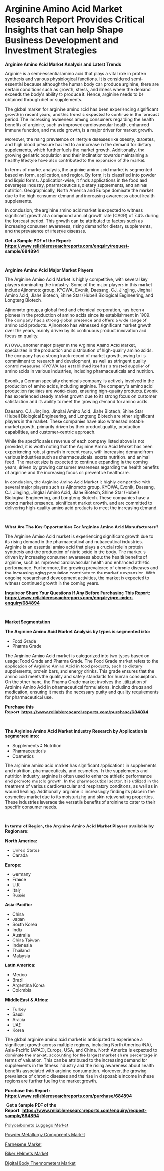 <p><h1>Arginine Amino Acid Market Research Report Provides Critical Insights that can help Shape Business Development and Investment Strategies</h1></p><p><strong>Arginine Amino Acid Market Analysis and Latest Trends</strong></p>
<p><p>Arginine is a semi-essential amino acid that plays a vital role in protein synthesis and various physiological functions. It is considered semi-essential because although the human body can produce arginine, there are certain conditions such as growth, stress, and illness where the demand exceeds the body's ability to produce it. Hence, arginine needs to be obtained through diet or supplements.</p><p>The global market for arginine amino acid has been experiencing significant growth in recent years, and this trend is expected to continue in the forecast period. The increasing awareness among consumers regarding the health benefits of arginine, such as improved cardiovascular health, enhanced immune function, and muscle growth, is a major driver for market growth.</p><p>Moreover, the rising prevalence of lifestyle diseases like obesity, diabetes, and high blood pressure has led to an increase in the demand for dietary supplements, which further fuels the market growth. Additionally, the growing geriatric population and their inclination towards maintaining a healthy lifestyle have also contributed to the expansion of the market.</p><p>In terms of market analysis, the arginine amino acid market is segmented based on form, application, and region. By form, it is classified into powder and liquid forms. Application-wise, it finds applications in the food and beverages industry, pharmaceuticals, dietary supplements, and animal nutrition. Geographically, North America and Europe dominate the market due to the high consumer demand and increasing awareness about health supplements.</p><p>In conclusion, the arginine amino acid market is expected to witness significant growth at a compound annual growth rate (CAGR) of 7.4% during the forecast period. This growth can be attributed to factors such as increasing consumer awareness, rising demand for dietary supplements, and the prevalence of lifestyle diseases.</p></p>
<p><strong>Get a Sample PDF of the Report:&nbsp; <a href="https://www.reliableresearchreports.com/enquiry/request-sample/684894">https://www.reliableresearchreports.com/enquiry/request-sample/684894</a></strong></p>
<p>&nbsp;</p>
<p><strong>Arginine Amino Acid Major Market Players</strong></p>
<p><p>The Arginine Amino Acid Market is highly competitive, with several key players dominating the industry. Some of the major players in this market include Ajinomoto group, KYOWA, Evonik, Daesang, CJ, Jingjing, Jinghai Amino Acid, Jiahe Biotech, Shine Star (Hubei) Biological Engineering, and Longteng Biotech.</p><p>Ajinomoto group, a global food and chemical corporation, has been a pioneer in the production of amino acids since its establishment in 1909. The company has a strong global presence and offers a wide range of amino acid products. Ajinomoto has witnessed significant market growth over the years, mainly driven by its continuous product innovation and focus on quality.</p><p>KYOWA, another major player in the Arginine Amino Acid Market, specializes in the production and distribution of high-quality amino acids. The company has a strong track record of market growth, owing to its commitment to research and development, as well as stringent quality control measures. KYOWA has established itself as a trusted supplier of amino acids in various industries, including pharmaceuticals and nutrition.</p><p>Evonik, a German specialty chemicals company, is actively involved in the production of amino acids, including arginine. The company's amino acid production facilities are world-class, ensuring high-quality products. Evonik has experienced steady market growth due to its strong focus on customer satisfaction and its ability to meet the growing demand for amino acids.</p><p>Daesang, CJ, Jingjing, Jinghai Amino Acid, Jiahe Biotech, Shine Star (Hubei) Biological Engineering, and Longteng Biotech are other significant players in the market. These companies have also witnessed notable market growth, primarily driven by their product quality, production capabilities, and customer-centric approach.</p><p>While the specific sales revenue of each company listed above is not provided, it is worth noting that the Arginine Amino Acid Market has been experiencing robust growth in recent years, with increasing demand from various industries such as pharmaceuticals, sports nutrition, and animal feed. The market size is expected to continue expanding in the coming years, driven by growing consumer awareness regarding the health benefits of arginine and the increasing focus on preventive healthcare.</p><p>In conclusion, the Arginine Amino Acid Market is highly competitive with several major players such as Ajinomoto group, KYOWA, Evonik, Daesang, CJ, Jingjing, Jinghai Amino Acid, Jiahe Biotech, Shine Star (Hubei) Biological Engineering, and Longteng Biotech. These companies have a strong market presence, significant market growth, and are committed to delivering high-quality amino acid products to meet the increasing demand.</p></p>
<p>&nbsp;</p>
<p><strong>What Are The Key Opportunities For Arginine Amino Acid Manufacturers?</strong></p>
<p><p>The Arginine Amino Acid market is experiencing significant growth due to its rising demand in the pharmaceutical and nutraceutical industries. Arginine is an essential amino acid that plays a crucial role in protein synthesis and the production of nitric oxide in the body. The market is driven by increasing consumer awareness about the health benefits of arginine, such as improved cardiovascular health and enhanced athletic performance. Furthermore, the growing prevalence of chronic diseases and the increasing aging population contribute to the market's expansion. With ongoing research and development activities, the market is expected to witness continued growth in the coming years.</p></p>
<p><strong>Inquire or Share Your Questions If Any Before Purchasing This Report: <a href="https://www.reliableresearchreports.com/enquiry/pre-order-enquiry/684894">https://www.reliableresearchreports.com/enquiry/pre-order-enquiry/684894</a></strong></p>
<p>&nbsp;</p>
<p><strong>Market Segmentation</strong></p>
<p><strong>The Arginine Amino Acid Market Analysis by types is segmented into:</strong></p>
<p><ul><li>Food Grade</li><li>Pharma Grade</li></ul></p>
<p><p>The Arginine Amino Acid market is categorized into two types based on usage: Food Grade and Pharma Grade. The Food Grade market refers to the application of Arginine Amino Acid in food products, such as dietary supplements, protein bars, and energy drinks. This grade ensures that the amino acid meets the quality and safety standards for human consumption. On the other hand, the Pharma Grade market involves the utilization of Arginine Amino Acid in pharmaceutical formulations, including drugs and medication, ensuring it meets the necessary purity and quality requirements for pharmaceutical use.</p></p>
<p><strong>Purchase this Report:&nbsp;<a href="https://www.reliableresearchreports.com/purchase/684894">https://www.reliableresearchreports.com/purchase/684894</a></strong></p>
<p>&nbsp;</p>
<p><strong>The Arginine Amino Acid Market Industry Research by Application is segmented into:</strong></p>
<p><ul><li>Supplements & Nutrition</li><li>Pharmaceuticals</li><li>Cosmetics</li></ul></p>
<p><p>The arginine amino acid market has significant applications in supplements and nutrition, pharmaceuticals, and cosmetics. In the supplements and nutrition industry, arginine is often used to enhance athletic performance and promote muscle growth. In the pharmaceutical sector, it is utilized in the treatment of various cardiovascular and respiratory conditions, as well as in wound healing. Additionally, arginine is increasingly finding its place in the cosmetics market due to its moisturizing and skin rejuvenating properties. These industries leverage the versatile benefits of arginine to cater to their specific consumer needs.</p></p>
<p>&nbsp;</p>
<p><strong>In terms of Region, the Arginine Amino Acid Market Players available by Region are:</strong></p>
<p>
    <p> <strong> North America: </strong>
        <ul>
            <li>United States</li>
            <li>Canada</li>
        </ul>
        </p> 
    <p> <strong> Europe: </strong>
        <ul>
            <li>Germany</li>
            <li>France</li>
            <li>U.K.</li>
            <li>Italy</li>
            <li>Russia</li>
        </ul>
        </p> 
    <p> <strong> Asia-Pacific: </strong>
        <ul>
            <li>China</li>
            <li>Japan</li>
            <li>South Korea</li>
            <li>India</li>
            <li>Australia</li>
            <li>China Taiwan</li>
            <li>Indonesia</li>
            <li>Thailand</li>
            <li>Malaysia</li>
        </ul>
        </p> 
    <p> <strong> Latin America: </strong>
        <ul>
            <li>Mexico</li>
            <li>Brazil</li>
            <li>Argentina Korea</li>
            <li>Colombia</li>
        </ul>
        </p> 
    <p> <strong> Middle East & Africa: </strong>
        <ul>
            <li>Turkey</li>
            <li>Saudi</li>
            <li>Arabia</li>
            <li>UAE</li>
            <li>Korea</li>
        </ul>
    </p>
    </p>
<p><p>The global arginine amino acid market is anticipated to experience a significant growth across multiple regions, including North America (NA), Asia-Pacific (APAC), Europe, USA, and China. North America is expected to dominate the market, accounting for the largest market share percentage in terms of valuation. This can be attributed to the increasing demand for supplements in the fitness industry and the rising awareness about health benefits associated with arginine consumption. Moreover, the growing prevalence of chronic diseases and the rise in disposable income in these regions are further fueling the market growth.</p></p>
<p><strong>Purchase this Report: <a href="https://www.reliableresearchreports.com/purchase/684894">https://www.reliableresearchreports.com/purchase/684894</a></strong></p>
<p>&nbsp;<strong>Get a Sample PDF of the Report:&nbsp;&nbsp;<a href="https://www.reliableresearchreports.com/enquiry/request-sample/684894">https://www.reliableresearchreports.com/enquiry/request-sample/684894</a></strong></p>
<p><strong></strong></p>
<p><p><a href="https://www.linkedin.com/pulse/polycarbonate-luggage-market-research-report-unlocks-analysis-af8ne/">Polycarbonate Luggage Market</a></p><p><a href="https://github.com/AKSHATREPORTPRIME/Market-Research-Report-List-2/blob/main/powder-metallurgy-components-market.md">Powder Metallurgy Components Market</a></p><p><a href="https://github.com/Chiragrp26/Market-Research-Report-List-2/blob/main/farnesene-market.md">Farnesene Market</a></p><p><a href="https://www.linkedin.com/pulse/decoding-biker-helmets-market-deep-dive-latest-trends-pgkce/">Biker Helmets Market</a></p><p><a href="https://www.linkedin.com/pulse/digital-body-thermometers-market-insights-players-forecast-of2ee/">Digital Body Thermometers Market</a></p></p>
